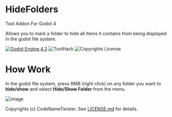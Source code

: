 # HideFolders
Tool Addon For Godot 4

Allows you to mark a folder to hide all items it contains from being displayed in the godot file system.

[![Godot Engine 4.3](https://img.shields.io/badge/Godot_Engine-4.x-blue)](https://godotengine.org/) ![ToolHack](https://img.shields.io/badge/Tool-Addon-green) ![Copyrights License](https://img.shields.io/badge/License-MIT-blue)

# How Work
In the godot file system, press RMB (right click) on any folder you want to **hide/show** and select **Hide/Show Folder** from the menu.

![image](https://github.com/user-attachments/assets/415fc929-562b-476b-b45d-f5d619e00804)

Copyrights (c) CodeNameTwister. See [LICENSE.md](LICENSE) for details.

[godot engine]: https://godotengine.org/
